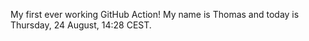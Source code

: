 My first ever working GitHub Action!
My name is Thomas and today is Thursday, 24 August, 14:28 CEST. 

